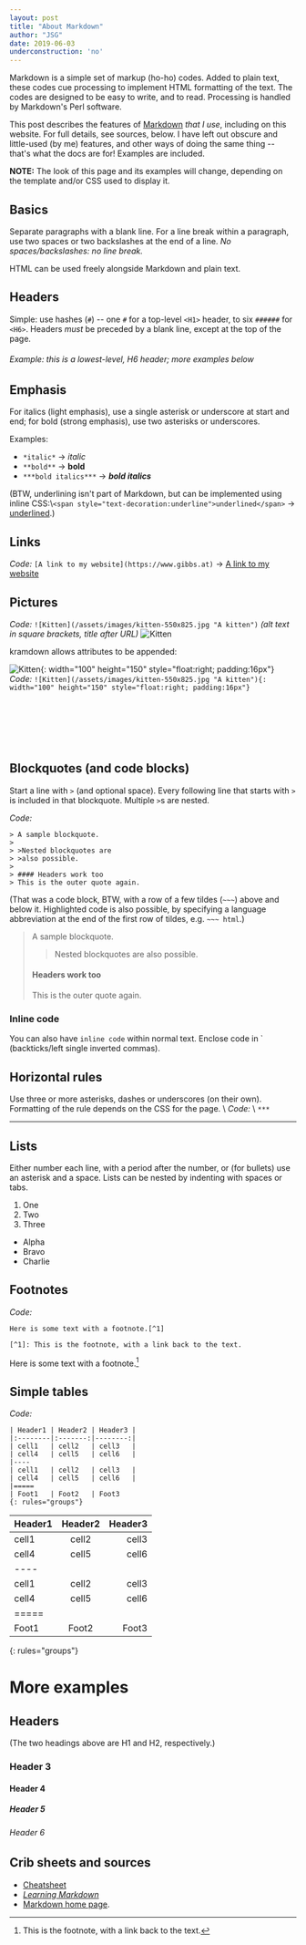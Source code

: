 ```yaml
---
layout: post
title: "About Markdown"
author: "JSG"
date: 2019-06-03
underconstruction: 'no'
---
```

Markdown is a simple set of markup (ho-ho) codes. Added to plain text, these codes cue processing to implement HTML formatting of the text. The codes are designed to be easy to write, and to read. Processing is handled by Markdown's Perl software.

This post describes the features of [Markdown](https://daringfireball.net/projects/markdown/) *that I use*, including on this website. For full details, see sources, below. I have left out obscure and little-used (by me) features, and other ways of doing the same thing -- that's what the docs are for! Examples are included.

**NOTE:** The look of this page and its examples will change, depending on the template and/or CSS used to display it.

## Basics

Separate paragraphs with a blank line. For a line break within a paragraph, use two spaces or two backslashes at the end of a line. *No spaces/backslashes: no line break.*

HTML can be used freely alongside Markdown and plain text.

## Headers

Simple: use hashes (`#`) -- one `#` for a top-level `<H1>` header, to six `######` for `<H6>`. Headers *must* be preceded by a blank line, except at the top of the page.

###### Example: this is a lowest-level, H6 header; more examples below

## Emphasis

For italics (light emphasis), use a single asterisk or underscore at start and end; for bold (strong emphasis), use two asterisks or underscores.

Examples:
* `*italic*` &#8594; *italic*
* `**bold**` &#8594; **bold**
* `***bold italics***` &#8594; ***bold italics***

(BTW, underlining isn't part of Markdown, but can be implemented using inline CSS:\\`<span style="text-decoration:underline">underlined</span>`  &#8594; <span style="text-decoration:underline">underlined</span>.)

## Links

*Code:* `[A link to my website](https://www.gibbs.at)` &#8594; [A link to my website](https://www.gibbs.at)

## Pictures

*Code:* `![Kitten](/assets/images/kitten-550x825.jpg "A kitten")` *(alt text in square brackets, title after URL)*
![Kitten](/assets/images/kitten-550x825.jpg "A kitten")

kramdown allows attributes to be appended:

![Kitten](/assets/images/kitten-550x825.jpg "A kitten"){: width="100" height="150" style="float:right; padding:16px"}
*Code:* `![Kitten](/assets/images/kitten-550x825.jpg "A kitten"){: width="100" height="150" style="float:right; padding:16px"}`

<p>&nbsp;</p>
<p>&nbsp;</p>
<p>&nbsp;</p>

## Blockquotes (and code blocks)

Start a line with `>` (and optional space). Every following line that starts with `>` is included in that blockquote. Multiple `>`s are nested.

*Code:*
~~~~
> A sample blockquote.
>
> >Nested blockquotes are
> >also possible.
>
> #### Headers work too
> This is the outer quote again.
~~~~

(That was a code block, BTW, with a row of a few tildes (`~~~`) above and below it. Highlighted code is also possible, by specifying a language abbreviation at the end of the first row of tildes, e.g. `~~~ html`.)

> A sample blockquote.
>
> >Nested blockquotes are
> >also possible.
>
> #### Headers work too
> This is the outer quote again.

### Inline code

You can also have `inline code` within normal text. Enclose code in \` (backticks/left single inverted commas).

## Horizontal rules

Use three or more asterisks, dashes or underscores (on their own). Formatting of the rule depends on the CSS for the page. \\
*Code:* \\
`***`

***

## Lists

Either number each line, with a period after the number, or (for bullets) use an asterisk and a space. Lists can be nested by indenting with spaces or tabs.

1. One
2. Two
3. Three

* Alpha
* Bravo
* Charlie

## Footnotes

*Code:*
~~~~
Here is some text with a footnote.[^1]

[^1]: This is the footnote, with a link back to the text.
~~~~

Here is some text with a footnote.[^1]

[^1]: This is the footnote, with a link back to the text.

## Simple tables

*Code:*
~~~~
| Header1 | Header2 | Header3 |
|:--------|:-------:|--------:|
| cell1   | cell2   | cell3   |
| cell4   | cell5   | cell6   |
|----
| cell1   | cell2   | cell3   |
| cell4   | cell5   | cell6   |
|=====
| Foot1   | Foot2   | Foot3
{: rules="groups"}
~~~~

| Header1 | Header2 | Header3 |
|:--------|:-------:|--------:|
| cell1   | cell2   | cell3   |
| cell4   | cell5   | cell6   |
|----
| cell1   | cell2   | cell3   |
| cell4   | cell5   | cell6   |
|=====
| Foot1   | Foot2   | Foot3
{: rules="groups"}

# More examples

## Headers

(The two headings above are H1 and H2, respectively.)

### Header 3

#### Header 4

##### Header 5

###### Header 6

## Crib sheets and sources

* [Cheatsheet](https://github.com/adam-p/markdown-here/wiki/Markdown-Cheatsheet)
* [*Learning Markdown*](https://www.markdownguide.org/)
* [Markdown home page](https://daringfireball.net/projects/markdown/).
